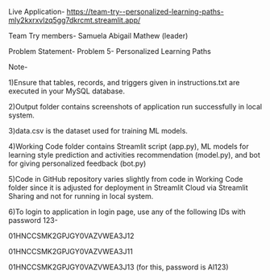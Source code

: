Live Application-
https://team-try--personalized-learning-paths-mly2kxrxvlzq5gg7dkrcmt.streamlit.app/

Team Try members-
Samuela Abigail Mathew (leader)

Problem Statement-
Problem 5- Personalized Learning Paths

Note-

1)Ensure that tables, records, and triggers given in instructions.txt are executed in your MySQL database.

2)Output folder contains screenshots of application run successfully in local system.

3)data.csv is the dataset used for training ML models.

4)Working Code folder contains Streamlit script (app.py), ML models for learning style prediction and activities recommendation (model.py), and bot for giving personalized feedback (bot.py)

5)Code in GitHub repository varies slightly from code in Working Code folder since it is adjusted for deployment in Streamlit Cloud via Streamlit Sharing and not for running in local system.

6)To login to application in login page, use any of the following IDs with password 123-

01HNCCSMK2GPJGY0VAZVWEA3J12

01HNCCSMK2GPJGY0VAZVWEA3J11

01HNCCSMK2GPJGY0VAZVWEA3J13  (for this, password is Al123)
